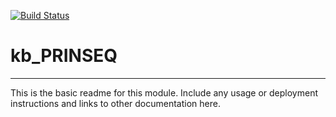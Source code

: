 [![Build Status](https://travis-ci.org/jkbaumohl/kb_PRINSEQ.svg?branch=master)](https://travis-ci.org/jkbaumohl/kb_PRINSEQ)

# kb_PRINSEQ
---

This is the basic readme for this module. Include any usage or deployment instructions and links to other documentation here.

